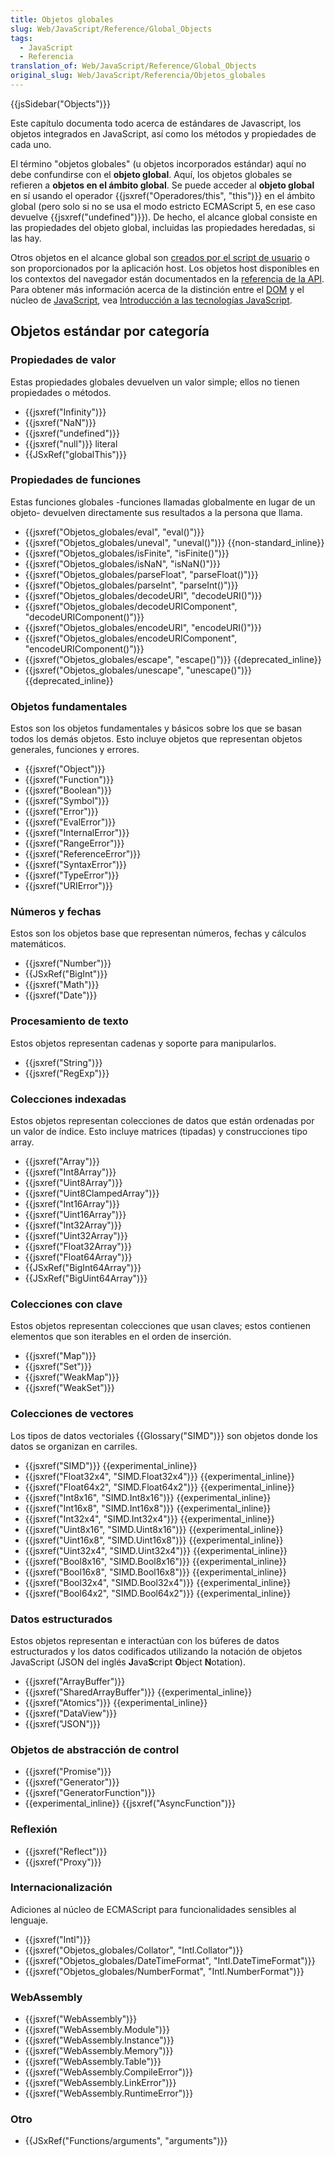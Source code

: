 ```yaml
---
title: Objetos globales
slug: Web/JavaScript/Reference/Global_Objects
tags:
  - JavaScript
  - Referencia
translation_of: Web/JavaScript/Reference/Global_Objects
original_slug: Web/JavaScript/Referencia/Objetos_globales
---
```


{{jsSidebar("Objects")}}

Este capítulo documenta todo acerca de estándares de Javascript, los objetos integrados en JavaScript, así como los métodos y propiedades de cada uno.

El término "objetos globales" (u objetos incorporados estándar) aquí no debe confundirse con el **objeto global**. Aquí, los objetos globales se refieren a **objetos en el ámbito global**. Se puede acceder al **objeto global** en sí usando el operador {{jsxref("Operadores/this", "this")}} en el ámbito global (pero solo si no se usa el modo estricto ECMAScript 5, en ese caso devuelve {{jsxref("undefined")}}). De hecho, el alcance global consiste en las propiedades del objeto global, incluidas las propiedades heredadas, si las hay.

Otros objetos en el alcance global son [creados por el script de usuario](/es/docs/Web/JavaScript/Guide/Working_with_Objects#Creating_new_objects) o son proporcionados por la aplicación host. Los objetos host disponibles en los contextos del navegador están documentados en la [referencia de la API](/es/docs/Web/API/Reference). Para obtener más información acerca de la distinción entre el [DOM](/es/docs/DOM/DOM_Reference) y el núcleo de [JavaScript](/es/docs/Web/JavaScript), vea [Introducción a las tecnologías JavaScript](/es/docs/Web/JavaScript/JavaScript_technologies_overview).

## Objetos estándar por categoría

### Propiedades de valor

Estas propiedades globales devuelven un valor simple; ellos no tienen propiedades o métodos.

- {{jsxref("Infinity")}}
- {{jsxref("NaN")}}
- {{jsxref("undefined")}}
- {{jsxref("null")}} literal
- {{JSxRef("globalThis")}}

### Propiedades de funciones

Estas funciones globales -funciones llamadas globalmente en lugar de un objeto- devuelven directamente sus resultados a la persona que llama.

- {{jsxref("Objetos_globales/eval", "eval()")}}
- {{jsxref("Objetos_globales/uneval", "uneval()")}} {{non-standard_inline}}
- {{jsxref("Objetos_globales/isFinite", "isFinite()")}}
- {{jsxref("Objetos_globales/isNaN", "isNaN()")}}
- {{jsxref("Objetos_globales/parseFloat", "parseFloat()")}}
- {{jsxref("Objetos_globales/parseInt", "parseInt()")}}
- {{jsxref("Objetos_globales/decodeURI", "decodeURI()")}}
- {{jsxref("Objetos_globales/decodeURIComponent", "decodeURIComponent()")}}
- {{jsxref("Objetos_globales/encodeURI", "encodeURI()")}}
- {{jsxref("Objetos_globales/encodeURIComponent", "encodeURIComponent()")}}
- {{jsxref("Objetos_globales/escape", "escape()")}} {{deprecated_inline}}
- {{jsxref("Objetos_globales/unescape", "unescape()")}} {{deprecated_inline}}

### Objetos fundamentales

Estos son los objetos fundamentales y básicos sobre los que se basan todos los demás objetos. Esto incluye objetos que representan objetos generales, funciones y errores.

- {{jsxref("Object")}}
- {{jsxref("Function")}}
- {{jsxref("Boolean")}}
- {{jsxref("Symbol")}}
- {{jsxref("Error")}}
- {{jsxref("EvalError")}}
- {{jsxref("InternalError")}}
- {{jsxref("RangeError")}}
- {{jsxref("ReferenceError")}}
- {{jsxref("SyntaxError")}}
- {{jsxref("TypeError")}}
- {{jsxref("URIError")}}

### Números y fechas

Estos son los objetos base que representan números, fechas y cálculos matemáticos.

- {{jsxref("Number")}}
- {{JSxRef("BigInt")}}
- {{jsxref("Math")}}
- {{jsxref("Date")}}

### Procesamiento de texto

Estos objetos representan cadenas y soporte para manipularlos.

- {{jsxref("String")}}
- {{jsxref("RegExp")}}

### Colecciones indexadas

Estos objetos representan colecciones de datos que están ordenadas por un valor de índice. Esto incluye matrices (tipadas) y construcciones tipo array.

- {{jsxref("Array")}}
- {{jsxref("Int8Array")}}
- {{jsxref("Uint8Array")}}
- {{jsxref("Uint8ClampedArray")}}
- {{jsxref("Int16Array")}}
- {{jsxref("Uint16Array")}}
- {{jsxref("Int32Array")}}
- {{jsxref("Uint32Array")}}
- {{jsxref("Float32Array")}}
- {{jsxref("Float64Array")}}
- {{JSxRef("BigInt64Array")}}
- {{JSxRef("BigUint64Array")}}

### Colecciones con clave

Estos objetos representan colecciones que usan claves; estos contienen elementos que son iterables en el orden de inserción.

- {{jsxref("Map")}}
- {{jsxref("Set")}}
- {{jsxref("WeakMap")}}
- {{jsxref("WeakSet")}}

### Colecciones de vectores

Los tipos de datos vectoriales {{Glossary("SIMD")}} son objetos donde los datos se organizan en carriles.

- {{jsxref("SIMD")}} {{experimental_inline}}
- {{jsxref("Float32x4", "SIMD.Float32x4")}} {{experimental_inline}}
- {{jsxref("Float64x2", "SIMD.Float64x2")}} {{experimental_inline}}
- {{jsxref("Int8x16", "SIMD.Int8x16")}} {{experimental_inline}}
- {{jsxref("Int16x8", "SIMD.Int16x8")}} {{experimental_inline}}
- {{jsxref("Int32x4", "SIMD.Int32x4")}} {{experimental_inline}}
- {{jsxref("Uint8x16", "SIMD.Uint8x16")}} {{experimental_inline}}
- {{jsxref("Uint16x8", "SIMD.Uint16x8")}} {{experimental_inline}}
- {{jsxref("Uint32x4", "SIMD.Uint32x4")}} {{experimental_inline}}
- {{jsxref("Bool8x16", "SIMD.Bool8x16")}} {{experimental_inline}}
- {{jsxref("Bool16x8", "SIMD.Bool16x8")}} {{experimental_inline}}
- {{jsxref("Bool32x4", "SIMD.Bool32x4")}} {{experimental_inline}}
- {{jsxref("Bool64x2", "SIMD.Bool64x2")}} {{experimental_inline}}

### Datos estructurados

Estos objetos representan e interactúan con los búferes de datos estructurados y los datos codificados utilizando la notación de objetos JavaScript (JSON del inglés **J**ava**S**cript **O**bject **N**otation).

- {{jsxref("ArrayBuffer")}}
- {{jsxref("SharedArrayBuffer")}} {{experimental_inline}}
- {{jsxref("Atomics")}} {{experimental_inline}}
- {{jsxref("DataView")}}
- {{jsxref("JSON")}}

### Objetos de abstracción de control

- {{jsxref("Promise")}}
- {{jsxref("Generator")}}
- {{jsxref("GeneratorFunction")}}
- {{experimental_inline}} {{jsxref("AsyncFunction")}}

### Reflexión

- {{jsxref("Reflect")}}
- {{jsxref("Proxy")}}

### Internacionalización

Adiciones al núcleo de ECMAScript para funcionalidades sensibles al lenguaje.

- {{jsxref("Intl")}}
- {{jsxref("Objetos_globales/Collator", "Intl.Collator")}}
- {{jsxref("Objetos_globales/DateTimeFormat", "Intl.DateTimeFormat")}}
- {{jsxref("Objetos_globales/NumberFormat", "Intl.NumberFormat")}}

### WebAssembly

- {{jsxref("WebAssembly")}}
- {{jsxref("WebAssembly.Module")}}
- {{jsxref("WebAssembly.Instance")}}
- {{jsxref("WebAssembly.Memory")}}
- {{jsxref("WebAssembly.Table")}}
- {{jsxref("WebAssembly.CompileError")}}
- {{jsxref("WebAssembly.LinkError")}}
- {{jsxref("WebAssembly.RuntimeError")}}

### Otro

- {{JSxRef("Functions/arguments", "arguments")}}
